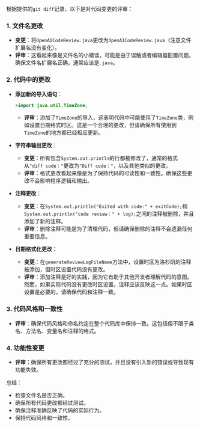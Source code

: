 根据提供的`git diff`记录，以下是对代码变更的评审：

### 1. 文件名更改
- **变更**：将`OpenAICodeReview.java`更改为`OpenAICodeReview.java`（注意文件扩展名没有变化）。
- **评审**：这看起来像是文件名的小错误，可能是由于误触或者编辑器配置问题。确保文件名扩展名正确，通常应该是`.java`。

### 2. 代码中的更改
- **添加新的导入语句**：
  ```java
  +import java.util.TimeZone;
  ```
  - **评审**：添加了`TimeZone`的导入，这表明代码中可能使用了`TimeZone`类，例如设置日期格式时区。这是一个合理的更改，但请确保所有使用到`TimeZone`的地方都已经相应更新。

- **字符串输出更改**：
  - **变更**：所有包含`System.out.println`的行都被修改了，通常的格式从`"diff code："`更改为`"Diff code："`，以及其他类似的更改。
  - **评审**：格式更改看起来像是为了保持代码的可读性和一致性。确保这些更改不会影响程序逻辑和输出。

- **注释更改**：
  - **变更**：在`System.out.println("Exited with code:" + exitCode);`和`System.out.println("code review：" + log);`之间的注释被删除，并且添加了新的注释。
  - **评审**：删除注释可能是为了清理代码，但请确保删除的注释不会遗漏任何重要信息。

- **日期格式化更改**：
  - **变更**：在`generateReviewLogFileName`方法中，设置时区为洛杉矶的注释被添加，但时区设置代码没有更改。
  - **评审**：添加注释是好的实践，因为它有助于其他开发者理解代码的意图。然而，如果实际代码没有更改时区设置，注释应该反映这一点。如果时区设置是必要的，请确保代码和注释一致。

### 3. 代码风格和一致性
- **评审**：确保代码风格和命名约定在整个代码库中保持一致。这包括但不限于类名、方法名、变量名和注释的格式。

### 4. 功能性变更
- **评审**：确保所有更改都经过了充分的测试，并且没有引入新的错误或导致现有功能失效。

总结：
- 检查文件名是否正确。
- 确保所有代码更改都经过测试。
- 确保注释准确反映了代码的实际行为。
- 保持代码风格和一致性。